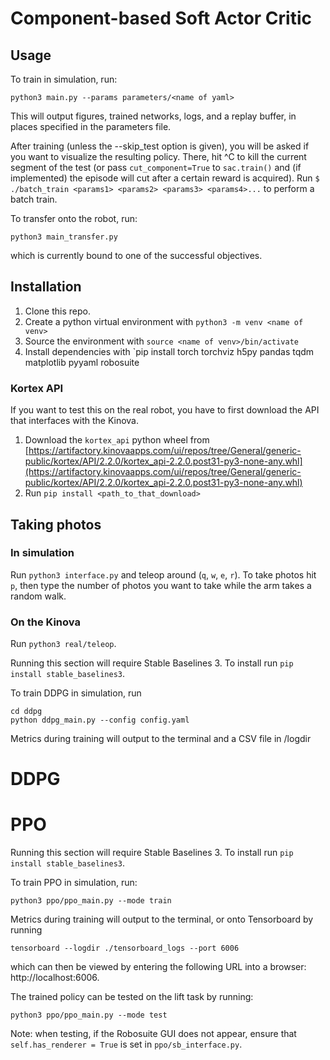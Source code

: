 # Component-based Soft Actor Critic

## Usage
To train in simulation, run:
```
python3 main.py --params parameters/<name of yaml>
```
This will output figures, trained networks, logs, and a replay buffer, in places specified in the parameters file.

After training (unless the --skip_test option is given), you will be asked if you want to visualize the resulting policy. There, hit ^C to kill the current segment of the test (or pass `cut_component=True` to `sac.train()` and (if implemented) the episode will cut after a certain reward is acquired). Run `$ ./batch_train <params1> <params2> <params3> <params4>...` to perform a batch train.

To transfer onto the robot, run:
```
python3 main_transfer.py
```
which is currently bound to one of the successful objectives.

## Installation
1. Clone this repo.
2. Create a python virtual environment with `python3 -m venv <name of venv>`
3. Source the environment with `source <name of venv>/bin/activate`
4. Install dependencies with `pip install torch torchviz h5py pandas tqdm matplotlib pyyaml robosuite

### Kortex API
If you want to test this on the real robot, you have to first download the API that interfaces with the Kinova.
1. Download the `kortex_api` python wheel from [https://artifactory.kinovaapps.com/ui/repos/tree/General/generic-public/kortex/API/2.2.0/kortex_api-2.2.0.post31-py3-none-any.whl](https://artifactory.kinovaapps.com/ui/repos/tree/General/generic-public/kortex/API/2.2.0/kortex_api-2.2.0.post31-py3-none-any.whl)
2. Run `pip install <path_to_that_download>`



## Taking photos
### In simulation
Run `python3 interface.py` and teleop around (`q`, `w`, `e`, `r`). To take photos hit `p`, then type the number of photos you want to take while the arm takes a random walk.

### On the Kinova
Run `python3 real/teleop`.

Running this section will require Stable Baselines 3. To install run ```pip install stable_baselines3```.

To train DDPG in simulation, run
```
cd ddpg
python ddpg_main.py --config config.yaml

```

Metrics during training will output to the terminal and a CSV file in /logdir

# DDPG 

# PPO 

Running this section will require Stable Baselines 3. To install run ```pip install stable_baselines3```.

To train PPO in simulation, run:

```
python3 ppo/ppo_main.py --mode train
```

Metrics during training will output to the terminal, or onto Tensorboard by running

```
tensorboard --logdir ./tensorboard_logs --port 6006
```

which can then be viewed by entering the following URL into a browser: http://localhost:6006.

The trained policy can be tested on the lift task by running:

```
python3 ppo/ppo_main.py --mode test
```

Note: when testing, if the Robosuite GUI does not appear, ensure that ```self.has_renderer = True``` is set in ```ppo/sb_interface.py```.

